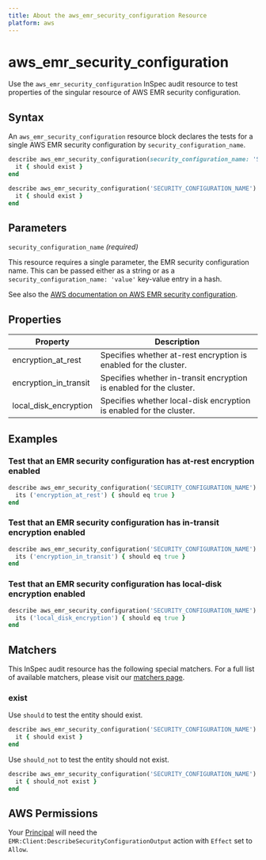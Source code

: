 ```yaml
---
title: About the aws_emr_security_configuration Resource
platform: aws
---
```


# aws_emr_security_configuration

Use the `aws_emr_security_configuration` InSpec audit resource to test properties of the singular resource of AWS EMR security configuration.

## Syntax

An `aws_emr_security_configuration` resource block declares the tests for a single AWS EMR security configuration by `security_configuration_name`.

```ruby
describe aws_emr_security_configuration(security_configuration_name: 'SECURITY_CONFIGURATION_NAME') do
  it { should exist }
end
```

```ruby
describe aws_emr_security_configuration('SECURITY_CONFIGURATION_NAME') do
  it { should exist }
end
```

## Parameters

`security_configuration_name` _(required)_

This resource requires a single parameter, the EMR security configuration name.
This can be passed either as a string or as a `security_configuration_name: 'value'` key-value entry in a hash.

See also the [AWS documentation on AWS EMR security configuration](https://docs.aws.amazon.com/AWSCloudFormation/latest/UserGuide/aws-resource-emr-securityconfiguration.html).

## Properties

|Property                                | Description|
| ---                                    | --- |
|encryption_at_rest                    | Specifies whether at-rest encryption is enabled for the cluster.|
|encryption_in_transit                 | Specifies whether in-transit encryption is enabled for the cluster.|
|local_disk_encryption                 | Specifies whether local-disk encryption is enabled for the cluster. |

## Examples

### Test that an EMR security configuration has at-rest encryption enabled

```ruby
describe aws_emr_security_configuration('SECURITY_CONFIGURATION_NAME') do
  its ('encryption_at_rest') { should eq true }
end
```

### Test that an EMR security configuration has in-transit encryption enabled

```ruby
describe aws_emr_security_configuration('SECURITY_CONFIGURATION_NAME') do
  its ('encryption_in_transit') { should eq true }
end
```

### Test that an EMR security configuration has local-disk encryption enabled

```ruby
describe aws_emr_security_configuration('SECURITY_CONFIGURATION_NAME') do
  its ('local_disk_encryption') { should eq true }
end
```

## Matchers

This InSpec audit resource has the following special matchers. For a full list of available matchers, please visit our [matchers page](https://www.inspec.io/docs/reference/matchers/).

### exist

Use `should` to test the entity should exist.

```ruby
describe aws_emr_security_configuration('SECURITY_CONFIGURATION_NAME') do
  it { should exist }
end
```

Use `should_not` to test the entity should not exist.

```ruby
describe aws_emr_security_configuration('SECURITY_CONFIGURATION_NAME') do
  it { should_not exist }
end
```

## AWS Permissions

Your [Principal](https://docs.aws.amazon.com/IAM/latest/UserGuide/intro-structure.html#intro-structure-principal) will need the `EMR:Client:DescribeSecurityConfigurationOutput` action with `Effect` set to `Allow`.
